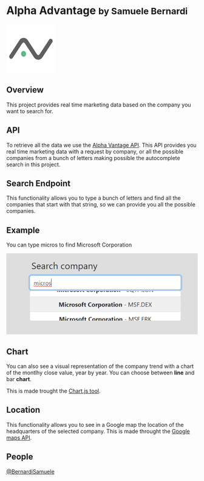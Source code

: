 # Alpha Advantage <small> by Samuele Bernardi </small>
![plot](./readme/logo.png)
## Overview
This project provides real time marketing data based on the company you want to search for.
## API
To retrieve all the data we use the [Alpha Vantage API](https://www.alphavantage.co/documentation/). This API provides you real time marketing data with a request by company, or all the possible companies from a bunch of letters making possible the autocomplete search in this project.
## Search Endpoint
This functionality allows you to type a bunch of letters and find all the companies that start with that string, so we can provide you all the possible companies.
## Example
You can type micros to find Microsoft Corporation

![plot](./readme/example.png)

## Chart
You can also see a visual representation of the company trend with a chart of the montlhy close value, year by year. You can choose between **line** and bar **chart**.

This is made trought the [Chart.js tool](https://www.chartjs.org/).

## Location
This functionality allows you to see in a Google map the location of the headquarters of the selected company. This is made throught the [Google maps API](https://developers.google.com/maps?hl=en).

## People
[@BernardiSamuele](https://github.com/bernardisamuele)
